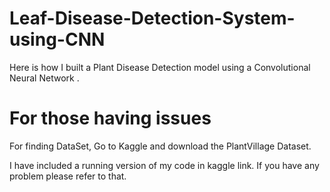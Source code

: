 # Leaf-Disease-Detection-System-using-CNN

Here is how I built a Plant Disease Detection model using a Convolutional Neural Network .

# For those having issues

For finding DataSet, Go to Kaggle and download the PlantVillage Dataset.

I have included a running version of my code in kaggle link. If you have any problem please refer to that. 
